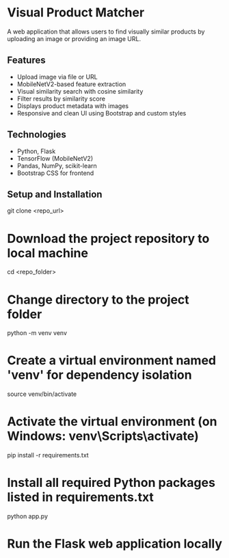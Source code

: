 # Visual Product Matcher

A web application that allows users to find visually similar products by uploading an image or providing an image URL.

## Features
- Upload image via file or URL
- MobileNetV2-based feature extraction
- Visual similarity search with cosine similarity
- Filter results by similarity score
- Displays product metadata with images
- Responsive and clean UI using Bootstrap and custom styles

## Technologies
- Python, Flask
- TensorFlow (MobileNetV2)
- Pandas, NumPy, scikit-learn
- Bootstrap CSS for frontend

## Setup and Installation

  git clone <repo_url>         
# Download the project repository to local machine

cd <repo_folder>             
# Change directory to the project folder

python -m venv venv          
# Create a virtual environment named 'venv' for dependency isolation

source venv/bin/activate     
# Activate the virtual environment (on Windows: venv\Scripts\activate)

pip install -r requirements.txt  
# Install all required Python packages listed in requirements.txt

python app.py                
# Run the Flask web application locally
